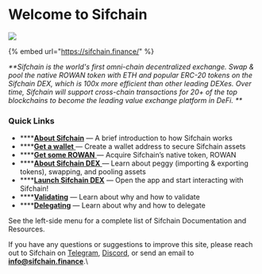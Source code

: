 # Welcome to Sifchain

![](.gitbook/assets/twitter-header\_environment-1500x500px-large-logo.jpg)

{% embed url="https://sifchain.finance/" %}

_**Sifchain is the world's first omni-chain decentralized exchange. Swap & pool the native ROWAN token with ETH and popular ERC-20 tokens on the Sifchain DEX, which is 100x more efficient than other leading DEXes. Over time, Sifchain will support cross-chain transactions for 20+ of the top blockchains to become the leading value exchange platform in DeFi. **_

### Quick Links

* ****[**About Sifchain**](https://docs.sifchain.finance/about-sifchain) — A brief introduction to how Sifchain works
* ****[**Get a wallet** ](https://docs.sifchain.finance/resources/sifchain-dex-ui#create-or-import-a-sifchain-address-with-keplr-wallet)— Create a wallet address to secure Sifchain assets
* ****[**Get some ROWAN** ](https://docs.sifchain.finance/resources/faq#how-can-i-acquire-rowan-and-or-erowan)— Acquire Sifchain’s native token, ROWAN
* ****[**About Sifchain DEX** ](https://docs.sifchain.finance/resources/sifchain-dex-ui)— Learn about peggy (importing & exporting tokens), swapping, and pooling assets
* ****[**Launch Sifchain DEX**](https://dex.sifchain.finance) — Open the app and start interacting with Sifchain!
* ****[**Validating**](https://docs.sifchain.finance/roles/validators) — Learn about why and how to validate
* ****[**Delegating**](https://docs.sifchain.finance/roles/delegators) — Learn about why and how to delegate

See the left-side menu for a complete list of Sifchain Documentation and Resources.

If you have any questions or suggestions to improve this site, please reach out to Sifchain on [Telegram](https://t.me/sifchain), [Discord](https://discord.gg/vdNRZBttC8), or send an email to **info@sifchain.finance**.\
